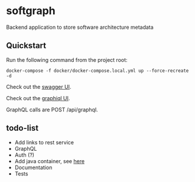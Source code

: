 # softgraph
Backend application to store software architecture metadata

## Quickstart
Run the following command from the project root:
```commandline
docker-compose -f docker/docker-compose.local.yml up --force-recreate -d
```

Check out the [swagger UI](http://localhost:8080/api/swagger-ui/index.html#/).

Check out the [graphiql UI](http://localhost:8080/api/graphiql).

GraphQL calls are POST /api/graphql.

## todo-list
* Add links to rest service
* GraphQL
* Auth (?)
* Add java container, see [here](https://github.com/docker/awesome-compose/tree/master/spring-postgres)
* Documentation
* Tests
